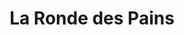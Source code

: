 ---
title: "La Ronde des Pains"
url: /aigrefeuille-sur-maine/la-ronde-des-pains/
shop: boulangerie
---